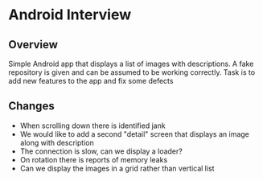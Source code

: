 # Android Interview

## Overview
Simple Android app that displays a list of images with descriptions. A fake repository is given and can be assumed to be working correctly.
Task is to add new features to the app and fix some defects

## Changes
- When scrolling down there is identified jank
- We would like to add a second "detail" screen that displays an image along with description
- The connection is slow, can we display a loader?
- On rotation there is reports of memory leaks
- Can we display the images in a grid rather than vertical list